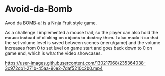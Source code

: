 # Avoid-da-Bomb

Avod da BOMB-a! is a Ninja Fruit style game.

As a challenge I implemented a mouse trail, so the player can also hold the mouse instead of clicking on objects to destroy them.
I also made it so that the set volume level is saved between scenes (menu/game) and the volume increases from 0 to set level on game start and goes back down to 0 on game end, which is what the video showcases.

https://user-images.githubusercontent.com/130217068/235364038-3c972cb1-271b-45aa-90e2-7daf5210c2b0.mp4
